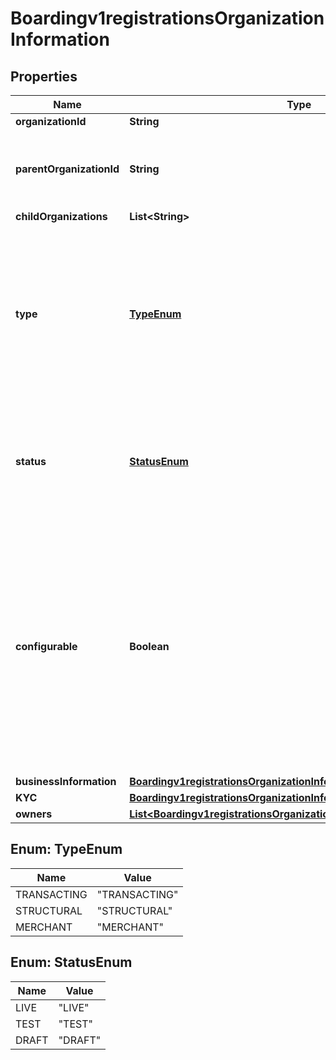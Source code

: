 
# Boardingv1registrationsOrganizationInformation

## Properties
Name | Type | Description | Notes
------------ | ------------- | ------------- | -------------
**organizationId** | **String** |  |  [optional]
**parentOrganizationId** | **String** | This field is required for Organization Types: MERCHANT, TRANSACTING  |  [optional]
**childOrganizations** | **List&lt;String&gt;** |  |  [optional]
**type** | [**TypeEnum**](#TypeEnum) | Determines the type of organization in the hirarchy that this registration will use to onboard this Organization Possible Values:   - &#39;TRANSACTING&#39;   - &#39;STRUCTURAL&#39;   - &#39;MERCHANT&#39;  |  [optional]
**status** | [**StatusEnum**](#StatusEnum) | Determines the status that the organization will be after being onboarded Possible Values:             - &#39;LIVE&#39;             - &#39;TEST&#39;             - &#39;DRAFT&#39;  |  [optional]
**configurable** | **Boolean** | This denotes the one organization, with exception to the TRANSACTING types, that is allowed to be used for configuration purposes against products.  Eventually this field will be deprecated and all organizations will be allowed for product configuration. |  [optional]
**businessInformation** | [**Boardingv1registrationsOrganizationInformationBusinessInformation**](Boardingv1registrationsOrganizationInformationBusinessInformation.md) |  | 
**KYC** | [**Boardingv1registrationsOrganizationInformationKYC**](Boardingv1registrationsOrganizationInformationKYC.md) |  |  [optional]
**owners** | [**List&lt;Boardingv1registrationsOrganizationInformationOwners&gt;**](Boardingv1registrationsOrganizationInformationOwners.md) |  |  [optional]


<a name="TypeEnum"></a>
## Enum: TypeEnum
Name | Value
---- | -----
TRANSACTING | &quot;TRANSACTING&quot;
STRUCTURAL | &quot;STRUCTURAL&quot;
MERCHANT | &quot;MERCHANT&quot;


<a name="StatusEnum"></a>
## Enum: StatusEnum
Name | Value
---- | -----
LIVE | &quot;LIVE&quot;
TEST | &quot;TEST&quot;
DRAFT | &quot;DRAFT&quot;



